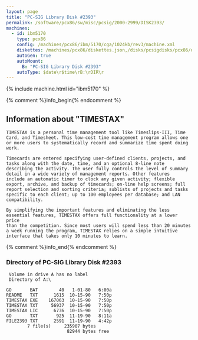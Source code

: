 ```yaml
---
layout: page
title: "PC-SIG Library Disk #2393"
permalink: /software/pcx86/sw/misc/pcsig/2000-2999/DISK2393/
machines:
  - id: ibm5170
    type: pcx86
    config: /machines/pcx86/ibm/5170/cga/1024kb/rev3/machine.xml
    diskettes: /machines/pcx86/diskettes.json,/disks/pcsigdisks/pcx86/diskettes.json
    autoGen: true
    autoMount:
      B: "PC-SIG Library Disk #2393"
    autoType: $date\r$time\rB:\rDIR\r
---
```


{% include machine.html id="ibm5170" %}

{% comment %}info_begin{% endcomment %}

## Information about "TIMESTAX"

    TIMESTAX is a personal time management tool like Timeslips-III, Time
    Card, and Timesheet. This low-cost time management program allows one
    or more users to systematically record and summarize time spent doing
    work.
    
    Timecards are entered specifying user-defined clients, projects, and
    tasks along with the date, time, and an optional 8-line note
    describing the activity. The user fully controls the level of summary
    detail in a wide variety of management reports. Other features
    include an automatic timer to clock any given activity; flexible
    export, archive, and backup of timecards; on-line help screens; full
    report selection and sorting criteria; sublists of projects and tasks
    specific to each client; up to 100 employees per database; and LAN
    compatibility.
    
    By simplifying the important features and eliminating the less
    essential features, TIMESTAX offers full functionality at a lower price
    than the competition. Since most users will spend less than 20 minutes
    a week running the program, TIMESTAX relies on a simple intuitive
    interface that takes only 10 minutes to learn.
{% comment %}info_end{% endcomment %}


### Directory of PC-SIG Library Disk #2393

     Volume in drive A has no label
     Directory of A:\

    GO       BAT        40   1-01-80   6:00a
    README   TXT      1615  10-15-90   7:50p
    TIMESTAX EXE    167063  10-15-90   7:50p
    TIMESTAX TXT     56937  10-15-90   7:50p
    TIMESTAX LIC      6736  10-15-90   7:50p
    GO       TXT       925  11-19-90   8:11a
    FILE2393 TXT      2591  11-19-90   4:42p
            7 file(s)     235907 bytes
                           82944 bytes free
